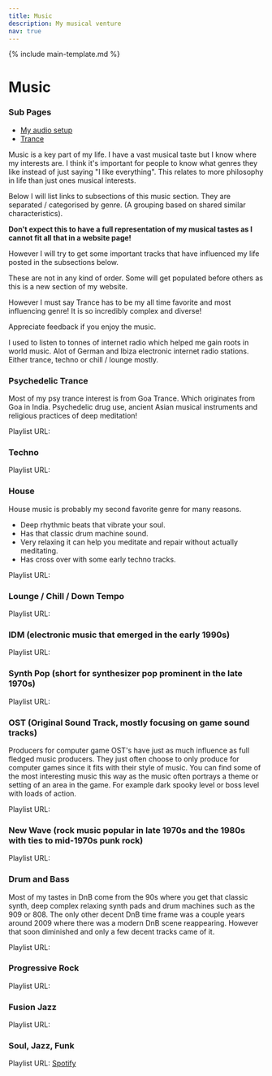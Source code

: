 ```yaml
---
title: Music
description: My musical venture
nav: true
---
```


{% include main-template.md %}

# Music

### Sub Pages

* [My audio setup](/music/audio-setup.html)
* [Trance](/music/trance.html)

Music is a key part of my life. I have a vast musical taste but I know where my interests are. I think it's important for people to know what genres they like instead of just saying "I like everything". This relates to more philosophy in life than just ones musical interests.

Below I will list links to subsections of this music section. They are separated / categorised by genre. ​(A grouping based on shared similar characteristics).

**Don't expect this to have a full representation of my musical tastes as I cannot fit all that in a website page!**

​However I will try to get some important tracks that have influenced my life posted in the subsections below.

These are not in any kind of order. Some will get populated before others as this is a new section of my website.

However I must say Trance has to be my all time favorite and most influencing genre! It is so incredibly complex and diverse!

Appreciate feedback if you enjoy the music.

I used to listen to tonnes of internet radio which helped me gain roots in world music. Alot of German and Ibiza electronic internet radio stations. Either trance, techno or chill / lounge mostly.

### Psychedelic Trance

Most of my psy trance interest is from Goa Trance. Which originates from Goa in India. Psychedelic drug use, ancient Asian musical instruments and religious practices of deep meditation!

Playlist URL:

### Techno

Playlist URL:

### House

House music is probably my second favorite genre for many reasons.

* Deep rhythmic beats that vibrate your soul.
* Has that classic drum machine sound.
* Very relaxing it can help you meditate and repair without actually meditating.
* Has cross over with some early techno tracks.

Playlist URL:

### Lounge / Chill / Down Tempo

Playlist URL:

### IDM (electronic music that emerged in the early 1990s)

Playlist URL:

### Synth Pop (short for synthesizer pop prominent in the late 1970s)

Playlist URL:

### OST (Original Sound Track, mostly focusing on game sound tracks)

Producers for computer game OST's have just as much influence as full fledged music producers. They just often choose to only produce for computer games since it fits with their style of music. You can find some of the most interesting music this way as the music often portrays a theme or setting of an area in the game. For example dark spooky level or boss level with loads of action.

Playlist URL:

### ​New Wave (rock music popular in late 1970s and the 1980s with ties to mid-1970s punk rock)

Playlist URL:

### Drum and Bass

Most of my tastes in DnB come from the 90s where you get that classic synth, deep complex relaxing synth pads and drum machines such as the 909 or 808. The only other decent DnB time frame was a couple years around 2009 where there was a modern DnB scene reappearing. However that soon diminished and only a few decent tracks came of it.

Playlist URL:

### Progressive Rock

Playlist URL:

### Fusion Jazz

Playlist URL:

### Soul, Jazz, Funk

Playlist URL: [Spotify](https://open.spotify.com/user/2e0pgs/playlist/7haGM4NznXqTCBOXwolHZq)
